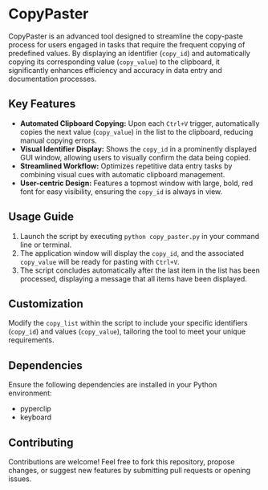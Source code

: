 # CopyPaster

CopyPaster is an advanced tool designed to streamline the copy-paste process for users engaged in tasks that require the frequent copying of predefined values. By displaying an identifier (`copy_id`) and automatically copying its corresponding value (`copy_value`) to the clipboard, it significantly enhances efficiency and accuracy in data entry and documentation processes.

## Key Features

- **Automated Clipboard Copying:** Upon each `Ctrl+V` trigger, automatically copies the next value (`copy_value`) in the list to the clipboard, reducing manual copying errors.
- **Visual Identifier Display:** Shows the `copy_id` in a prominently displayed GUI window, allowing users to visually confirm the data being copied.
- **Streamlined Workflow:** Optimizes repetitive data entry tasks by combining visual cues with automatic clipboard management.
- **User-centric Design:** Features a topmost window with large, bold, red font for easy visibility, ensuring the `copy_id` is always in view.

## Usage Guide

1. Launch the script by executing `python copy_paster.py` in your command line or terminal.
2. The application window will display the `copy_id`, and the associated `copy_value` will be ready for pasting with `Ctrl+V`.
3. The script concludes automatically after the last item in the list has been processed, displaying a message that all items have been displayed.

## Customization

Modify the `copy_list` within the script to include your specific identifiers (`copy_id`) and values (`copy_value`), tailoring the tool to meet your unique requirements.

## Dependencies

Ensure the following dependencies are installed in your Python environment:
- pyperclip
- keyboard

## Contributing

Contributions are welcome! Feel free to fork this repository, propose changes, or suggest new features by submitting pull requests or opening issues.

